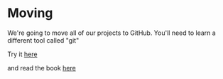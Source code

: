 # Moving

We're going to move all of our projects to GitHub.  You'll need to learn a different tool called 
"git"

Try it [here](https://try.github.io/levels/1/challenges/1)

and read the book [here](http://git-scm.com/book/en/v2/Getting-Started-Git-Basics)
